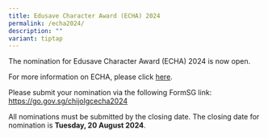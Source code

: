 ```yaml
---
title: Edusave Character Award (ECHA) 2024
permalink: /echa2024/
description: ""
variant: tiptap
---
```

<p>The nomination for Edusave Character Award (ECHA) 2024 is now open.</p>
<p>For more information on ECHA, please click <a href="/files/ECHA/ECHA_2024.pdf" rel="noopener noreferrer nofollow" target="_blank">here</a>.</p>
<p>Please submit your nomination via the following FormSG link: <a href="https://go.gov.sg/chijolgcecha2024" rel="noopener noreferrer nofollow" target="_blank">https://go.gov.sg/chijolgcecha2024</a>
</p>
<p>All nominations must be submitted by the closing date. The closing date
for nomination is <strong>Tuesday, 20 August 2024</strong>.</p>